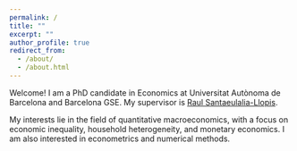 ```yaml
---
permalink: /
title: ""
excerpt: ""
author_profile: true
redirect_from: 
  - /about/
  - /about.html
---
```


Welcome! I am a PhD candidate in Economics at Universitat Autònoma de Barcelona and Barcelona GSE. My supervisor is <a href="http://r-santaeulalia.net/" target="_blank">Raul Santaeulalia-Llopis</a>. 

My interests lie in the field of quantitative macroeconomics, with a focus on economic inequality, household heterogeneity, and monetary economics. I am also interested in econometrics and numerical methods. 
